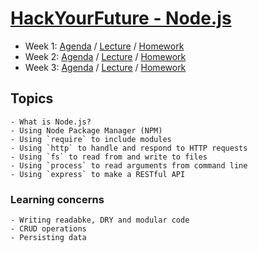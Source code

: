 # [HackYourFuture - Node.js](https://github.com/HackYourFutureBelgium/Node.js/wiki)

- Week 1: [Agenda](https://github.com/HackYourFutureBelgium/Node.js/wiki/Week-1) / [Lecture](https://github.com/hakanErgin/Node.js/tree/master/week1/lecture) / [Homework](https://github.com/hakanErgin/Node.js/tree/master/week1/homework)
- Week 2: [Agenda](https://github.com/HackYourFutureBelgium/Node.js/wiki/Week-2) / [Lecture](https://github.com/hakanErgin/Node.js/tree/master/week2/lecture) / [Homework](https://github.com/hakanErgin/Node.js/tree/master/week2/homework)
- Week 3: [Agenda](https://github.com/HackYourFutureBelgium/Node.js/wiki/Week-3) / [Lecture](https://github.com/hakanErgin/Node.js/tree/master/week3/lecture) / [Homework](https://github.com/hakanErgin/Node.js/tree/master/week3/homework)


## Topics
```
- What is Node.js?
- Using Node Package Manager (NPM)
- Using `require` to include modules
- Using `http` to handle and respond to HTTP requests
- Using `fs` to read from and write to files
- Using `process` to read arguments from command line
- Using `express` to make a RESTful API
```

### Learning concerns
```
- Writing readabke, DRY and modular code
- CRUD operations
- Persisting data
```
